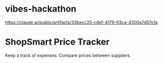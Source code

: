# vibes-hackathon

https://claude.ai/public/artifacts/33becc25-cdef-4179-93ca-4300a7d57cfa


# ShopSmart Price Tracker
Keep a track of expenses.
Compare prices between suppliers.
